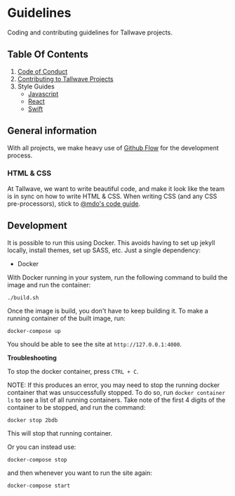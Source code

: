 # Guidelines

Coding and contributing guidelines for Tallwave projects.

## Table Of Contents
1. [Code of Conduct](https://github.com/Tallwave/guidelines/blob/master/CODE_OF_CONDUCT.md)
2. [Contributing to Tallwave Projects](https://github.com/Tallwave/guidelines/blob/master/CONTRIBUTING.md)
3. Style Guides
    * [Javascript](https://github.com/Tallwave/guidelines/blob/master/javascript-style-guide.md)
    * [React](https://github.com/Tallwave/guidelines/blob/master/react-style-guide.md)
    * [Swift](https://github.com/Tallwave/guidelines/blob/master/swift-style-guide.md)

## General information

With all projects, we make heavy use of [Github Flow](https://guides.github.com/introduction/flow/) for the development process.

### HTML &amp; CSS

At Tallwave, we want to write beautiful code, and make it look like the team is in sync on how to write HTML &amp; CSS. When writing CSS (and any CSS pre-processors), stick to [@mdo's code guide](http://codeguide.co/).

## Development

It is possible to run this using Docker. This avoids having to set up jekyll locally, install themes, set up SASS, etc. Just a single dependency:

* Docker

With Docker running in your system, run the following command to build the image and run the container:

```
./build.sh
```

Once the image is build, you don't have to keep building it. To make a running container of the built image, run:

```
docker-compose up
```

You should be able to see the site at `http://127.0.0.1:4000`.

**Troubleshooting**

To stop the docker container, press `CTRL + C`.

NOTE: If this produces an error, you may need to stop the running docker container that was unsuccessfully stopped. To do so, run `docker container ls` to see a list of all running containers. Take note of the first 4 digits of the container to be stopped, and run the command:

`docker stop 2bdb`
 
This will stop that running container.

Or you can instead use:

`docker-compose stop`

and then whenever you want to run the site again:

`docker-compose start`
